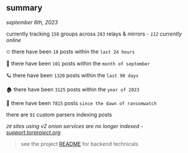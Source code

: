 
## summary
_september 6th, 2023_

currently tracking `158` groups across `283` relays & mirrors - _`112` currently online_

⏲ there have been `18` posts within the `last 24 hours`

🦈 there have been `101` posts within the `month of september`

🪐 there have been `1320` posts within the `last 90 days`

🏚 there have been `3125` posts within the `year of 2023`

🦕 there have been `7815` posts `since the dawn of ransomwatch`

there are `91` custom parsers indexing posts

_`20` sites using v2 onion services are no longer indexed - [support.torproject.org](https://support.torproject.org/onionservices/v2-deprecation/)_

> see the project [README](https://github.com/joshhighet/ransomwatch#ransomwatch--) for backend technicals
